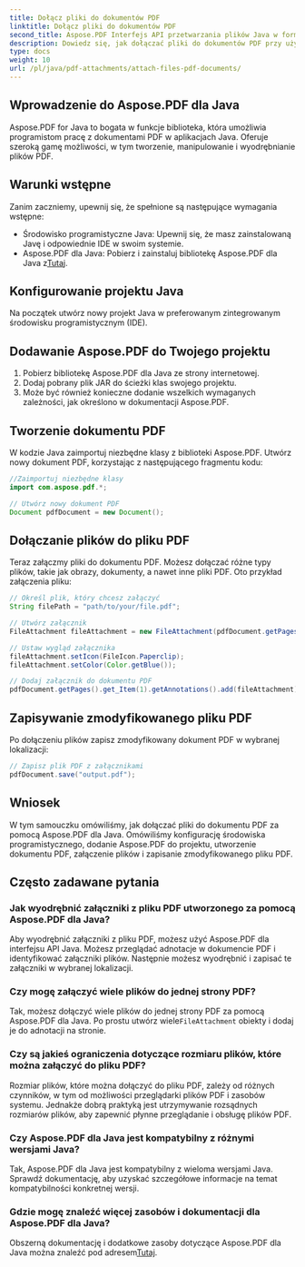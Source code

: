 ```yaml
---
title: Dołącz pliki do dokumentów PDF
linktitle: Dołącz pliki do dokumentów PDF
second_title: Aspose.PDF Interfejs API przetwarzania plików Java w formacie Java
description: Dowiedz się, jak dołączać pliki do dokumentów PDF przy użyciu Aspose.PDF dla Java. Dzięki naszemu przewodnikowi krok po kroku manipulowanie plikami PDF jest dziecinnie proste.
type: docs
weight: 10
url: /pl/java/pdf-attachments/attach-files-pdf-documents/
---
```


## Wprowadzenie do Aspose.PDF dla Java

Aspose.PDF for Java to bogata w funkcje biblioteka, która umożliwia programistom pracę z dokumentami PDF w aplikacjach Java. Oferuje szeroką gamę możliwości, w tym tworzenie, manipulowanie i wyodrębnianie plików PDF.

## Warunki wstępne

Zanim zaczniemy, upewnij się, że spełnione są następujące wymagania wstępne:

- Środowisko programistyczne Java: Upewnij się, że masz zainstalowaną Javę i odpowiednie IDE w swoim systemie.
-  Aspose.PDF dla Java: Pobierz i zainstaluj bibliotekę Aspose.PDF dla Java z[Tutaj](https://releases.aspose.com/pdf/java/).

## Konfigurowanie projektu Java

Na początek utwórz nowy projekt Java w preferowanym zintegrowanym środowisku programistycznym (IDE).

## Dodawanie Aspose.PDF do Twojego projektu

1. Pobierz bibliotekę Aspose.PDF dla Java ze strony internetowej.
2. Dodaj pobrany plik JAR do ścieżki klas swojego projektu.
3. Może być również konieczne dodanie wszelkich wymaganych zależności, jak określono w dokumentacji Aspose.PDF.

## Tworzenie dokumentu PDF

W kodzie Java zaimportuj niezbędne klasy z biblioteki Aspose.PDF. Utwórz nowy dokument PDF, korzystając z następującego fragmentu kodu:

```java
//Zaimportuj niezbędne klasy
import com.aspose.pdf.*;

// Utwórz nowy dokument PDF
Document pdfDocument = new Document();
```

## Dołączanie plików do pliku PDF

Teraz załączmy pliki do dokumentu PDF. Możesz dołączać różne typy plików, takie jak obrazy, dokumenty, a nawet inne pliki PDF. Oto przykład załączenia pliku:

```java
// Określ plik, który chcesz załączyć
String filePath = "path/to/your/file.pdf";

// Utwórz załącznik
FileAttachment fileAttachment = new FileAttachment(pdfDocument.getPages().get_Item(1), filePath);

// Ustaw wygląd załącznika
fileAttachment.setIcon(FileIcon.Paperclip);
fileAttachment.setColor(Color.getBlue());

// Dodaj załącznik do dokumentu PDF
pdfDocument.getPages().get_Item(1).getAnnotations().add(fileAttachment);
```

## Zapisywanie zmodyfikowanego pliku PDF

Po dołączeniu plików zapisz zmodyfikowany dokument PDF w wybranej lokalizacji:

```java
// Zapisz plik PDF z załącznikami
pdfDocument.save("output.pdf");
```

## Wniosek

W tym samouczku omówiliśmy, jak dołączać pliki do dokumentu PDF za pomocą Aspose.PDF dla Java. Omówiliśmy konfigurację środowiska programistycznego, dodanie Aspose.PDF do projektu, utworzenie dokumentu PDF, załączenie plików i zapisanie zmodyfikowanego pliku PDF.

## Często zadawane pytania

### Jak wyodrębnić załączniki z pliku PDF utworzonego za pomocą Aspose.PDF dla Java?

Aby wyodrębnić załączniki z pliku PDF, możesz użyć Aspose.PDF dla interfejsu API Java. Możesz przeglądać adnotacje w dokumencie PDF i identyfikować załączniki plików. Następnie możesz wyodrębnić i zapisać te załączniki w wybranej lokalizacji.

### Czy mogę załączyć wiele plików do jednej strony PDF?

 Tak, możesz dołączyć wiele plików do jednej strony PDF za pomocą Aspose.PDF dla Java. Po prostu utwórz wiele`FileAttachment` obiekty i dodaj je do adnotacji na stronie.

### Czy są jakieś ograniczenia dotyczące rozmiaru plików, które można załączyć do pliku PDF?

Rozmiar plików, które można dołączyć do pliku PDF, zależy od różnych czynników, w tym od możliwości przeglądarki plików PDF i zasobów systemu. Jednakże dobrą praktyką jest utrzymywanie rozsądnych rozmiarów plików, aby zapewnić płynne przeglądanie i obsługę plików PDF.

### Czy Aspose.PDF dla Java jest kompatybilny z różnymi wersjami Java?

Tak, Aspose.PDF dla Java jest kompatybilny z wieloma wersjami Java. Sprawdź dokumentację, aby uzyskać szczegółowe informacje na temat kompatybilności konkretnej wersji.

### Gdzie mogę znaleźć więcej zasobów i dokumentacji dla Aspose.PDF dla Java?

Obszerną dokumentację i dodatkowe zasoby dotyczące Aspose.PDF dla Java można znaleźć pod adresem[Tutaj](https://reference.aspose.com/pdf/java/).